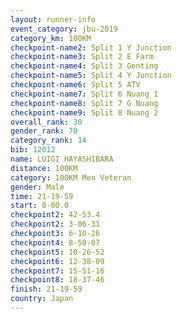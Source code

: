 ```yaml
---
layout: runner-info 
event_category: jbu-2019 
category_km: 100KM 
checkpoint-name2: Split 1 Y Junction  
checkpoint-name3: Split 2 E Farm  
checkpoint-name4: Split 3 Genting  
checkpoint-name5: Split 4 Y Junction 
checkpoint-name6: Split 5 ATV 
checkpoint-name7: Split 6 Nuang 1 
checkpoint-name8: Split 7 G Nuang 
checkpoint-name9: Split 8 Nuang 2 
overall_rank: 30
gender_rank: 70
category_rank: 14
bib: 12012
name: LUIGI HAYASHIBARA
distance: 100KM
category: 100KM Men Veteran
gender: Male
time: 21-19-59
start: 0-00.0
checkpoint2: 42-53.4
checkpoint2: 3-06-31
checkpoint3: 6-10-26
checkpoint4: 8-50-07
checkpoint5: 10-26-52
checkpoint6: 12-38-09
checkpoint7: 15-51-16
checkpoint8: 18-37-46
finish: 21-19-59
country: Japan
---
```

